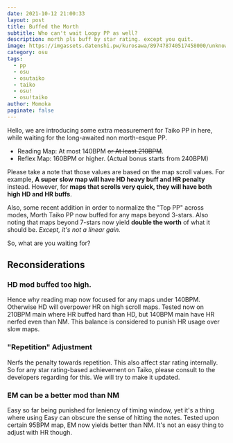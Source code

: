 ```yaml
---
date: 2021-10-12 21:00:33
layout: post
title: Buffed the Morth
subtitle: Who can't wait Loopy PP as well?
description: morth pls buff by star rating. except you quit.
image: https://imgassets.datenshi.pw/kurosawa/897478740517458000/unknown.png
category: osu
tags:
  - pp
  - osu
  - osutaiko
  - taiko
  - osu!
  - osu!taiko
author: Momoka
paginate: false
---
```

Hello, we are introducing some extra measurement for Taiko PP in here, while waiting for the long-awaited non morth-esque PP.

* Reading Map: At most 140BPM ~~or At least 210BPM~~.
* Reflex Map: 160BPM or higher. (Actual bonus starts from 240BPM)

Please take a note that those values are based on the map scroll values. For example, **__A super slow map__ will have HD heavy buff and HR penalty** instead. However, for **__maps that scrolls very quick__, they will have both high HD and HR buffs**.

Also, some recent addition in order to normalize the "Top PP" across modes, Morth Taiko PP now buffed for any maps beyond 3-stars. Also noting that maps beyond 7-stars now yield **double the worth** of what it should be. *Except, it's not a linear gain.*

So, what are you waiting for?

## Reconsiderations

### HD mod buffed too high.

Hence why reading map now focused for any maps under 140BPM. Otherwise HD will overpower HR on high scroll maps. Tested now on 210BPM main where HR buffed hard than HD, but 140BPM main have HR nerfed even than NM. This balance is considered to punish HR usage over slow maps.

### "Repetition" Adjustment
Nerfs the penalty towards repetition. This also affect star rating internally. So for any star rating-based achievement on Taiko, please consult to the developers regarding for this. We will try to make it updated.

### EM can be a better mod than NM
Easy so far being punished for leniency of timing window, yet it's a thing where using Easy can obscure the sense of hitting the notes. Tested upon certain 95BPM map, EM now yields better than NM. It's not an easy thing to adjust with HR though.